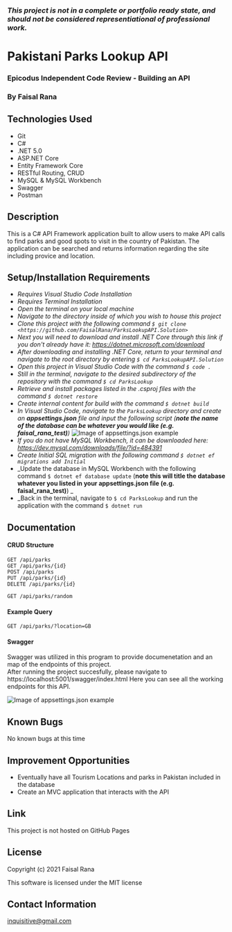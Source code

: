 ### _This project is not in a complete or portfolio ready state, and should not be considered representiational of professional work._

# Pakistani Parks Lookup API

### Epicodus Independent Code Review - Building an API

### By Faisal Rana

## Technologies Used

* Git
* C#
* .NET 5.0
* ASP.NET Core
* Entity Framework Core
* RESTful Routing, CRUD
* MySQL & MySQL Workbench
* Swagger
* Postman

## Description

This is a C# API Framework application built to allow users to make API calls to find parks and good spots to visit in the country of Pakistan. The application can be searched and returns information regarding the site including provice and location. 


## Setup/Installation Requirements

* _Requires Visual Studio Code Installation_
* _Requires Terminal Installation_
* _Open the terminal on your local machine_
* _Navigate to the directory inside of which you wish to house this project_
* _Clone this project with the following command  `$ git clone <https://github.com/FaisalRana/ParksLookupAPI.Solution>`_
* _Next you will need to download and install .NET Core through this link if you don't already have it: https://dotnet.microsoft.com/download_
* _After downloading and installing .NET Core, return to your terminal and navigate to the root directory by entering `$ cd ParksLookupAPI.Solution`_
* _Open this project in Visual Studio Code with the command `$ code .`_
* _Still in the terminal, navigate to the desired subdirectory of the repository with the command `$ cd ParksLookup`_
* _Retrieve and install packages listed in the .csproj files with the command `$ dotnet restore`_
* _Create internal content for build with the command `$ dotnet build`_
* _In Visual Studio Code, navigate to the `ParksLookup` directory and create an **appsettings.json** file and input the following script (**note the name of the database can be whatever you would like (e.g. faisal_rana_test)**)_
![Image of appsettings.json example](/ParksLookupAPI.Solution/ParksLookup/wwwroot/images/appsettings.json_test.png)
* _If you do not have MySQL Workbench, it can be downloaded here: https://dev.mysql.com/downloads/file/?id=484391_
* _Create Initial SQL migration with the following command `$ dotnet ef migrations add Initial`_
* _Update the database in MySQL Workbench with the following command `$ dotnet ef database update` (**note this will title the database whatever you listed in your appsettings.json file (e.g. faisal_rana_test)**) _
* _Back in the terminal, navigate to `$ cd ParksLookup` and run the application with the command `$ dotnet run`


## Documentation

#### CRUD Structure
```
GET /api/parks
GET /api/parks/{id}
POST /api/parks
PUT /api/parks/{id}
DELETE /api/parks/{id}
```

```
GET /api/parks/random
```

#### Example Query

```
GET /api/parks/?location=GB
```


#### Swagger

Swagger was utilized in this program to provide documenetation and an map of the endpoints of this project.  
After running the project succesfully, please navigate to https://localhost:5001/swagger/index.html
Here you can see all the working endpoints for this API.

![Image of appsettings.json example](/ParksLookupAPI.Solution/ParksLookup/wwwroot/images/Swagger.png)



## Known Bugs

No known bugs at this time

## Improvement Opportunities

* Eventually have all Tourism Locations and parks in Pakistan included in the database
* Create an MVC application that interacts with the API

## Link

This project is not hosted on GitHub Pages

## License

Copyright (c) 2021 Faisal Rana

This software is licensed under the MIT license

## Contact Information

inquisitive@gmail.com
